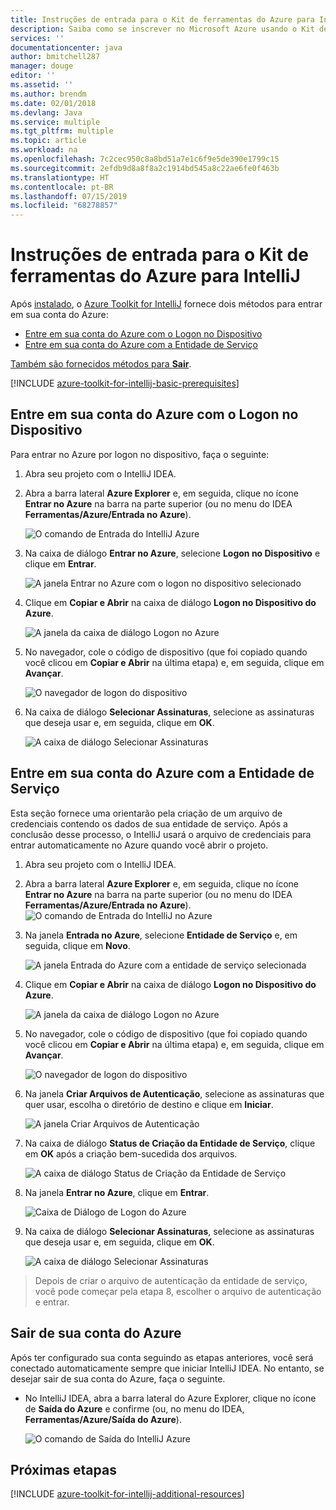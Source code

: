 ```yaml
---
title: Instruções de entrada para o Kit de ferramentas do Azure para IntelliJ
description: Saiba como se inscrever no Microsoft Azure usando o Kit de ferramentas do Azure para IntelliJ.
services: ''
documentationcenter: java
author: bmitchell287
manager: douge
editor: ''
ms.assetid: ''
ms.author: brendm
ms.date: 02/01/2018
ms.devlang: Java
ms.service: multiple
ms.tgt_pltfrm: multiple
ms.topic: article
ms.workload: na
ms.openlocfilehash: 7c2cec950c8a8bd51a7e1c6f9e5de390e1799c15
ms.sourcegitcommit: 2efdb9d8a8f8a2c1914bd545a8c22ae6fe0f463b
ms.translationtype: HT
ms.contentlocale: pt-BR
ms.lasthandoff: 07/15/2019
ms.locfileid: "68278857"
---
```

# <a name="sign-in-instructions-for-the-azure-toolkit-for-intellij"></a>Instruções de entrada para o Kit de ferramentas do Azure para IntelliJ

Após [instalado](https://www.jetbrains.com/help/idea/managing-plugins.html), o [Azure Toolkit for IntelliJ](https://plugins.jetbrains.com/plugin/8053) fornece dois métodos para entrar em sua conta do Azure:

  - [Entre em sua conta do Azure com o Logon no Dispositivo](#sign-in-to-your-azure-account-by-device-login)
  - [Entre em sua conta do Azure com a Entidade de Serviço](#sign-in-to-your-azure-account-by-service-principal)

[Também são fornecidos métodos para **Sair**](#sign-out-of-your-azure-account).

[!INCLUDE [azure-toolkit-for-intellij-basic-prerequisites](../includes/azure-toolkit-for-intellij-basic-prerequisites.md)]

## <a name="sign-in-to-your-azure-account-by-device-login"></a>Entre em sua conta do Azure com o Logon no Dispositivo

Para entrar no Azure por logon no dispositivo, faça o seguinte:

1. Abra seu projeto com o IntelliJ IDEA.

2. Abra a barra lateral **Azure Explorer** e, em seguida, clique no ícone **Entrar no Azure** na barra na parte superior (ou no menu do IDEA **Ferramentas/Azure/Entrada no Azure**).

   ![O comando de Entrada do IntelliJ Azure][I01]

3. Na caixa de diálogo **Entrar no Azure**, selecione **Logon no Dispositivo** e clique em **Entrar**.

   ![A janela Entrar no Azure com o logon no dispositivo selecionado][I02]

4. Clique em **Copiar e Abrir** na caixa de diálogo **Logon no Dispositivo do Azure**.

   ![A janela da caixa de diálogo Logon no Azure][I03]

5. No navegador, cole o código de dispositivo (que foi copiado quando você clicou em **Copiar e Abrir** na última etapa) e, em seguida, clique em **Avançar**.

   ![O navegador de logon do dispositivo][I04]

6. Na caixa de diálogo **Selecionar Assinaturas**, selecione as assinaturas que deseja usar e, em seguida, clique em **OK**.

   ![A caixa de diálogo Selecionar Assinaturas][I05]

## <a name="sign-in-to-your-azure-account-by-service-principal"></a>Entre em sua conta do Azure com a Entidade de Serviço

Esta seção fornece uma orientarão pela criação de um arquivo de credenciais contendo os dados de sua entidade de serviço. Após a conclusão desse processo, o IntelliJ usará o arquivo de credenciais para entrar automaticamente no Azure quando você abrir o projeto.

1. Abra seu projeto com o IntelliJ IDEA.

1. Abra a barra lateral **Azure Explorer** e, em seguida, clique no ícone **Entrar no Azure** na barra na parte superior (ou no menu do IDEA **Ferramentas/Azure/Entrada no Azure**).
   ![O comando de Entrada do IntelliJ no Azure][A01]

1. Na janela **Entrada no Azure**, selecione **Entidade de Serviço** e, em seguida, clique em **Novo**.

   ![A janela Entrada do Azure com a entidade de serviço selecionada][A02]

1. Clique em **Copiar e Abrir** na caixa de diálogo **Logon no Dispositivo do Azure**.

   ![A janela da caixa de diálogo Logon no Azure][A03]

1. No navegador, cole o código de dispositivo (que foi copiado quando você clicou em **Copiar e Abrir** na última etapa) e, em seguida, clique em **Avançar**.

   ![O navegador de logon do dispositivo][A04]

1. Na janela **Criar Arquivos de Autenticação**, selecione as assinaturas que quer usar, escolha o diretório de destino e clique em **Iniciar**.

   ![A janela Criar Arquivos de Autenticação][A05]

1. Na caixa de diálogo **Status de Criação da Entidade de Serviço**, clique em **OK** após a criação bem-sucedida dos arquivos.

   ![A caixa de diálogo Status de Criação da Entidade de Serviço][A06]

1. Na janela **Entrar no Azure**, clique em **Entrar**. 

   ![Caixa de Diálogo de Logon do Azure][A07]

1. Na caixa de diálogo **Selecionar Assinaturas**, selecione as assinaturas que deseja usar e, em seguida, clique em **OK**.

   ![A caixa de diálogo Selecionar Assinaturas][A08]

> Depois de criar o arquivo de autenticação da entidade de serviço, você pode começar pela etapa 8, escolher o arquivo de autenticação e entrar.

## <a name="sign-out-of-your-azure-account"></a>Sair de sua conta do Azure

Após ter configurado sua conta seguindo as etapas anteriores, você será conectado automaticamente sempre que iniciar IntelliJ IDEA. No entanto, se desejar sair de sua conta do Azure, faça o seguinte.

* No IntelliJ IDEA, abra a barra lateral do Azure Explorer, clique no ícone de **Saída do Azure** e confirme (ou, no menu do IDEA, **Ferramentas/Azure/Saída do Azure**).

   ![O comando de Saída do IntelliJ Azure][L01]

## <a name="next-steps"></a>Próximas etapas

[!INCLUDE [azure-toolkit-for-intellij-additional-resources](../includes/azure-toolkit-for-intellij-additional-resources.md)]

<!-- URL List -->

<!-- IMG List -->

[I01]: media/azure-toolkit-for-intellij-sign-in-instructions/I01.png
[I02]: media/azure-toolkit-for-intellij-sign-in-instructions/I02.png
[I03]: media/azure-toolkit-for-intellij-sign-in-instructions/I03.png
[I04]: media/azure-toolkit-for-intellij-sign-in-instructions/I04.png
[I05]: media/azure-toolkit-for-intellij-sign-in-instructions/I05.png

[A01]: media/azure-toolkit-for-intellij-sign-in-instructions/A01.png
[A02]: media/azure-toolkit-for-intellij-sign-in-instructions/A02.png
[A03]: media/azure-toolkit-for-intellij-sign-in-instructions/A03.png
[A04]: media/azure-toolkit-for-intellij-sign-in-instructions/A04.png
[A05]: media/azure-toolkit-for-intellij-sign-in-instructions/A05.png
[A06]: media/azure-toolkit-for-intellij-sign-in-instructions/A06.png
[A07]: media/azure-toolkit-for-intellij-sign-in-instructions/A07.png
[A08]: media/azure-toolkit-for-intellij-sign-in-instructions/A08.png
[A09]: media/azure-toolkit-for-intellij-sign-in-instructions/A09.png

[L01]: media/azure-toolkit-for-intellij-sign-in-instructions/L01.png
[L02]: media/azure-toolkit-for-intellij-sign-in-instructions/L02.png
[L03]: media/azure-toolkit-for-intellij-sign-in-instructions/L03.png
